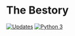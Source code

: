 # The Bestory

[![Updates](https://pyup.io/repos/github/thebestory/thebestory/shield.svg)](https://pyup.io/repos/github/thebestory/thebestory/)
[![Python 3](https://pyup.io/repos/github/thebestory/thebestory/python-3-shield.svg)](https://pyup.io/repos/github/thebestory/thebestory/)
